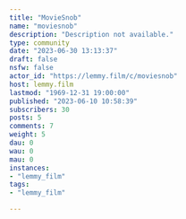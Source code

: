 ```yaml
---
title: "MovieSnob" 
name: "moviesnob"
description: "Description not available."
type: community
date: "2023-06-30 13:13:37"
draft: false
nsfw: false
actor_id: "https://lemmy.film/c/moviesnob"
host: lemmy.film
lastmod: "1969-12-31 19:00:00"
published: "2023-06-10 10:58:39"
subscribers: 30
posts: 5
comments: 7
weight: 5
dau: 0
wau: 0
mau: 0
instances:
- "lemmy_film"
tags: 
- "lemmy_film"

---
```

